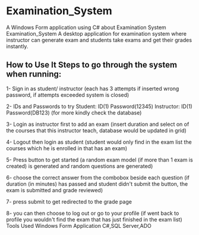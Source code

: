 # Examination_System
A Windows Form application using C# about  Examination System 
Examination_System
A desktop application for examination system where instructor can generate exam and students take exams and get their grades instantly.

How to Use It
Steps to go through the system when running:
--------------------------------------------
1- Sign in as student/ instructor 
(each has 3 attempts if inserted wrong password, if attempts exceeded system is closed)

2- IDs and Passwords to try
Student: ID(1) Password(12345)
Instructor: ID(1) Password(DB123)
(for more kindly check the database)

3- Login as instructor first to add an exam 
(insert duration and select on of the courses that this instructor teach, database would be updated in grid)

4- Logout then login as student
(student would only find in the exam list the courses which he is enrolled in that has an exam)

5- Press button to get started 
(a random exam model (if more than 1 exam is created) is generated and random questions are generated)

6- choose the correct answer from the combobox beside each question
(if duration (in minutes) has passed and student didn't submit the button, the exam is submitted and grade reviewed)

7- press submit to get redirected to the grade page

8- you can then choose to log out or go to your profile
(if went back to profile you wouldn't find the exam that has just finished in the exam list)
Tools Used
Windows Form Application C#,SQL Server,ADO
